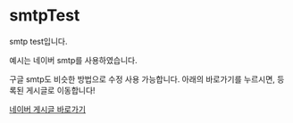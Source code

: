 # smtpTest
smtp test입니다.

예시는 네이버 smtp를 사용하였습니다.

구글 smtp도 비슷한 방법으로 수정 사용 가능합니다.
아래의 바로가기를 누르시면, 등록된 게시글로 이동합니다!


<a href="https://blog.naver.com/tkdguq9369/222218456296" target="_blank">네이버 게시글 바로가기</a>
